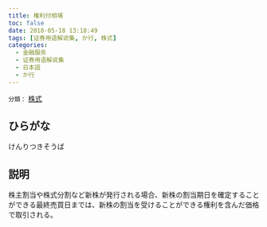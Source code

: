 ```yaml
---
title: 権利付相場
toc: false
date: 2018-05-18 13:18:49
tags: [证券用语解说集, か行, 株式]
categories:
  - 金融服务
  - 证券用语解说集
  - 日本語
  - か行
---
```


`分類：` [株式](/tags/株式/)

## ひらがな

けんりつきそうば

## 説明

株主割当や株式分割など新株が発行される場合、新株の割当期日を確定することができる最終売買日までは、新株の割当を受けることができる権利を含んだ価格で取引される。
